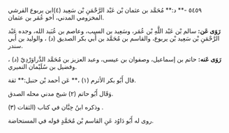 ٥٤٥٩ -** د:** مُحَمَّد بن عثمان بْن عَبْد الرَّحْمَنِ بْن سَعِيد (٤)ابن يربوع القرشي المخزومي المدني، أخو عُمَر بن عثمان.

**رَوَى عَن:** سالم بْن عَبْد اللَّهِ بْن عُمَر، وسَعِيد بن السيب، وعاصم بن عُبَيد الله، وجده عَبْد الرَّحْمَنِ بْن سَعِيد بْن يربوع، والقاسم بن مُحَمَّد بن أَبي بكر الصديق (د) ، والوليد بن أَبي سندر.

**رَوَى عَنه:** حاتم بن إسماعيل، وصفوان بن عيسى، وعبد العزيز بن مُحَمَّد الدَّراوَرْدِيّ (د) ، وفضيل بن سُلَيْمان النميري.

قال أَبُو بكر الأثرم (١) ،** عَن أحمد بْن حنبل:** ثقة.

وَقَال أَبُو حاتم (٢) شيخ مدني محله الصدق.

وذكره ابنُ حِبَّان في كتاب (الثقات (٣) .

روى له أَبُو دَاوُد عَنِ القاسم بْن مُحَمَّدٍ قوله في المستحاضة.